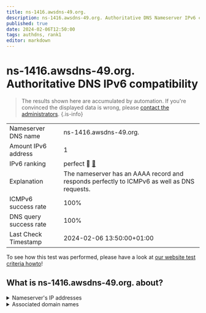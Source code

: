 ```yaml
---
title: ns-1416.awsdns-49.org.
description: ns-1416.awsdns-49.org. Authoritative DNS Nameserver IPv6 compatibility
published: true
date: 2024-02-06T12:50:00
tags: authdns, rank1
editor: markdown
---
```


# ns-1416.awsdns-49.org. Authoritative DNS IPv6 compatibility

> The results shown here are accumulated by automation. If you're convinced the displayed data is wrong, please [contact the administrators](/howto/chat). 
{.is-info}




|   |   |
| - | - |
| Nameserver DNS name | ns-1416.awsdns-49.org.
| Amount IPv6 address | 1
| IPv6 ranking | perfect :1st_place_medal: [🔗](/howto/ranking) |
| Explanation | The nameserver has an AAAA record and responds perfectly to ICMPv6 as well as DNS requests. |
| ICMPv6 success rate | 100%|
| DNS query success rate | 100% |
| Last Check Timestamp | 2024-02-06 13:50:00+01:00 |

To see how this test was performed, please have a look at [our website test criteria howto](/howto/testcriteria/authdns)!


## What is ns-1416.awsdns-49.org. about?




<details>
<summary>Nameserver's IP addresses</summary>

2600:9000:5305:8800::1

</details>



<details>
<summary>Associated domain names</summary>

www.snowflake.com

</details>
